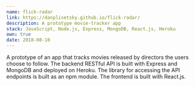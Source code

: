 ```yaml
---
name: flick-radar
link: https://danplisetsky.github.io/flick-radar/
description: A prototype movie-tracker app
stack: JavaScript, Node.js, Express, MongoDB, React.js, Heroku
own: true
date: 2018-08-10
---
```


A prototype of an app that tracks movies released by directors the users choose to follow. The backend RESTful API is built with Express and MongoDB and deployed on Heroku. The library for accessing the API endpoints is built as an npm module. The frontend is built with React.js.
